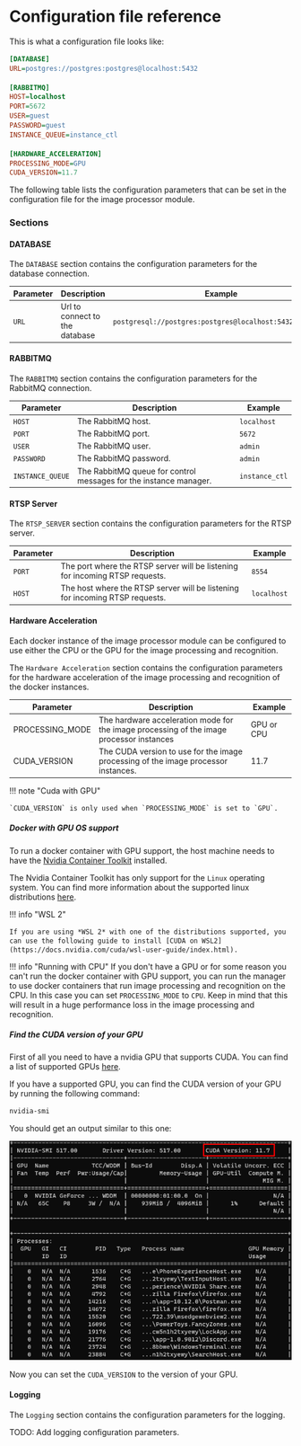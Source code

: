 # Configuration file reference

This is what a configuration file looks like:

```ini
[DATABASE]
URL=postgres://postgres:postgres@localhost:5432

[RABBITMQ]
HOST=localhost
PORT=5672
USER=guest
PASSWORD=guest
INSTANCE_QUEUE=instance_ctl

[HARDWARE_ACCELERATION]
PROCESSING_MODE=GPU
CUDA_VERSION=11.7

```

The following table lists the configuration parameters that can be set in the configuration file for the image processor module.

### Sections

#### DATABASE

The `DATABASE` section contains the configuration parameters for the database connection.

| Parameter | Description                    | Example                                                  |
| --------- | ------------------------------ | -------------------------------------------------------- |
| `URL`     | Url to connect to the database | `postgresql://postgres:postgres@localhost:5432/postgres` |

#### RABBITMQ

The `RABBITMQ` section contains the configuration parameters for the RabbitMQ connection.

| Parameter        | Description                                                       | Example        |
| ---------------- | ----------------------------------------------------------------- | -------------- |
| `HOST`           | The RabbitMQ host.                                                | `localhost`    |
| `PORT`           | The RabbitMQ port.                                                | `5672`         |
| `USER`           | The RabbitMQ user.                                                | `admin`        |
| `PASSWORD`       | The RabbitMQ password.                                            | `admin`        |
| `INSTANCE_QUEUE` | The RabbitMQ queue for control messages for the instance manager. | `instance_ctl` |

#### RTSP Server

The `RTSP_SERVER` section contains the configuration parameters for the RTSP server.

| Parameter | Description                                                                  | Example     |
| --------- | ---------------------------------------------------------------------------- | ----------- |
| `PORT`    | The port where the RTSP server will be listening for incoming RTSP requests. | `8554`      |
| `HOST`    | The host where the RTSP server will be listening for incoming RTSP requests. | `localhost` |

#### Hardware Acceleration

Each docker instance of the image processor module can be configured to use either the CPU or the GPU for the image processing and recognition.

The `Hardware Acceleration` section contains the configuration parameters for the hardware acceleration of the image processing and recognition of the docker instances.

| Parameter       | Description                                                                              | Example    |
| --------------- | ---------------------------------------------------------------------------------------- | ---------- |
| PROCESSING_MODE | The hardware acceleration mode for the image processing of the image processor instances | GPU or CPU |
| CUDA_VERSION    | The CUDA version to use for the image processing of the image processor instances.       | 11.7       |

!!! note "Cuda with GPU"

    `CUDA_VERSION` is only used when `PROCESSING_MODE` is set to `GPU`.

##### Docker with GPU OS support

To run a docker container with GPU support, the host machine needs to have the [Nvidia Container Toolkit](https://docs.nvidia.com/datacenter/cloud-native/container-toolkit/install-guide.html#docker) installed.

The Nvidia Container Toolkit has only support for the `Linux` operating system. You can find more information about the supported linux distributions [here](https://docs.nvidia.com/datacenter/cloud-native/container-toolkit/install-guide.html#supported-os).

!!! info "WSL 2"

    If you are using *WSL 2* with one of the distributions supported, you can use the following guide to install [CUDA on WSL2](https://docs.nvidia.com/cuda/wsl-user-guide/index.html).

!!! info "Running with CPU"
If you don't have a GPU or for some reason you can't run the docker container with GPU support, you can run the manager to use docker containers that run image processing and recognition on the CPU. In this case you can set `PROCESSING_MODE` to `CPU`. Keep in mind that this will result in a huge performance loss in the image processing and recognition.

##### Find the CUDA version of your GPU

First of all you need to have a nvidia GPU that supports CUDA. You can find a list of supported GPUs [here](https://developer.nvidia.com/cuda-gpus).

If you have a supported GPU, you can find the CUDA version of your GPU by running the following command:

```bash
nvidia-smi
```

You should get an output similar to this one:

[![nvidia-smi](../assets/img/nvidia_smi_output.png)](../assets/img/nvidia_smi_output.png)

Now you can set the `CUDA_VERSION` to the version of your GPU.

#### Logging

The `Logging` section contains the configuration parameters for the logging.

TODO: Add logging configuration parameters.

